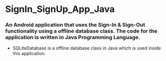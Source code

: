 # SignIn_SignUp_App_Java

### An Android application that uses the Sign-In & Sign-Out functionality using a offline database class. The code for the application is written in Java Programming Language.
- SQLiteDatabase is a offline database class in Java which is used inside this application.
